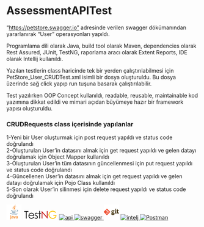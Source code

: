 # AssessmentAPITest
“https://petstore.swagger.io” adresinde verilen swagger dökümanından yararlanırak “User” operasyonları yapıldı.

Programlama dili olarak Java, build tool olarak Maven, dependencies olarak Rest Assured, JUnit, TestNG, raporlama aracı olarak Extent Reports, IDE olarak Intellij kullanıldı. 

Yazılan testlerin class haricinde tek bir yerden çalıştırılabilmesi için PetStore_User_CRUDTest.xml isimli bir dosya oluşturuldu. Bu dosya üzerinde sağ click yapıp run tuşuna basarak çalıştırılabilir.

Test yazılırken OOP Concept kullanıldı, readable, reusable, maintainable kod yazımına dikkat edildi ve mimari açıdan büyümeye hazır bir framework yapısı oluşturuldu.
 
### CRUDRequests class içerisinde yapılanlar

1-Yeni bir User oluşturmak için post request yapıldı ve status code doğrulandı <br/>
2-Oluşturulan User’in datasını almak için get request yapıldı ve gelen datayı doğrulamak için Object Mapper kullanıldı <br/>
3-Oluşturulan User’in tüm datasının güncellenmesi için put request yapıldı ve status code doğrulandı <br/>
4-Güncellenen User’in datasını almak için get request yapıldı ve gelen datayı doğrulamak için Pojo Class kullanıldı <br/>
5-Son olarak User’in silinmesi için delete request yapıldı ve status code doğrulandı <br/>

<p align="left">




<img height="40" width="40" src="https://raw.githubusercontent.com/github/explore/5b3600551e122a3277c2c5368af2ad5725ffa9a1/topics/java/java.png">
<code><img title="TestNG" height="25" src="https://github.com/IsmailMertDemirci/IsmailMertDemirci/blob/main/images/TestNG.png"></code>
<a href="https://www.api.com" target="_blank" rel="noreferrer"> <img src="https://encrypted-tbn0.gstatic.com/images?q=tbn:ANd9GcQFpswKqlwex1UtYOHT6cWIVsJ3dQfEg__lFQ&usqp=CAU" alt="api" width="40" height="40"/> </a>
<a href="https://swagger.io/" target="_blank" rel="noopener"> <img src="https://encrypted-tbn0.gstatic.com/images?q=tbn:ANd9GcT2-qHhkU65OgRkaxFh1vRF4ycDfUOznjs7cEu5aXbMwWCYpNUMNPfDcL9Fox0a3_mbtAY&usqp=CAU" alt="swagger" width="40" height="40"/> </a>
<img height="40" width="40" src="https://raw.githubusercontent.com/github/explore/5b3600551e122a3277c2c5368af2ad5725ffa9a1/topics/git/git.png">
<a href="https://www.intelj.com" target="_blank" rel="noreferrer"> <img src="https://encrypted-tbn0.gstatic.com/images?q=tbn:ANd9GcQak-N8W03mK25slV1lwM80i0y1obRPPJOaLA&usqp=CAU" alt="intelj" width="60" height="30"/> </a>
<a href="https://www.postman.com" target="_blank" rel="noreferrer"> <img src="https://www.semihduran.com/wp-content/uploads/2020/12/postman.jpg" alt="Postman" width="60" height="40"/> </a>
